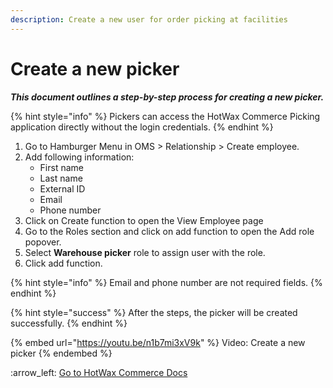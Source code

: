 ```yaml
---
description: Create a new user for order picking at facilities
---
```


# Create a new picker

_**This document outlines a step-by-step process for creating a new picker.**_&#x20;

{% hint style="info" %}
Pickers can access the HotWax Commerce Picking application directly without the login credentials.
{% endhint %}

1. Go to Hamburger Menu in OMS > Relationship > Create employee.
2. Add following information:&#x20;
   * First name
   * Last name
   * External ID
   * Email
   * Phone number
3. Click on Create function to open the View Employee page
4. Go to the Roles section and click on add function to open the Add role popover.
5. Select **Warehouse picker** role to assign user with the role.&#x20;
6. Click add function.&#x20;

{% hint style="info" %}
Email and phone number are not required fields.
{% endhint %}

{% hint style="success" %}
After the steps, the picker will be created successfully.
{% endhint %}



{% embed url="https://youtu.be/n1b7mi3xV9k" %}
Video: Create a new picker
{% endembed %}



:arrow\_left: [Go to HotWax Commerce Docs](http://127.0.0.1:5000/o/l53nGvPQLhOHrKCP9HTG/s/TefRnbhmBjhScpq172vl/)
